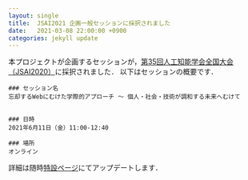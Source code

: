 ```yaml
---
layout: single
title:  JSAI2021 企画一般セッションに採択されました
date:   2021-03-08 22:00:00 +0900
categories: jekyll update
---
```

本プロジェクトが企画するセッションが，[第35回人工知能学会全国大会（JSAI2020）](https://www.ai-gakkai.or.jp/jsai2021/)に採択されました．
以下はセッションの概要です．

```
### セッション名
忘却するWebにむけた学際的アプローチ 〜 個人・社会・技術が調和する未来へむけて


### 日時
2021年6月11日（金）11:00-12:40

### 場所
オンライン
```

詳細は随時[特設ページ](/jsai2021-ks/)にてアップデートします．
